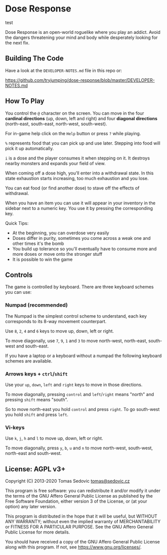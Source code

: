 Dose Response
=============
test

Dose Response is an open-world roguelike where you play an addict.
Avoid the dangers threatening your mind and body while desperately
looking for the next fix.

Building The Code
-----------------

Have a look at the `DEVELOPER-NOTES.md` file in this repo or:

https://github.com/tryjumping/dose-response/blob/master/DEVELOPER-NOTES.md


How To Play
-----------

You control the `@` character on the screen. You can move in the four
**cardinal directions** (up, down, left and right) and four **diagonal
directions** (north-east, south-east, north-west, south-west).

For in-game help click on the `Help` button or press `?` while playing.

`%` represents food that you can pick up and use later.
Stepping into food will pick it up automatically.

`i` is a dose and the player consumes it when stepping on it. It
destroys nearby monsters and expands your field of view.

When coming off a dose high, you'll enter into a withdrawal state.
In this state exhaustion starts increasing, too much exhaustion and you lose.

You can eat food (or find another dose) to stave off the effects of withdrawal.

When you have an item you can use it will appear in
your inventory in the sidebar next to a numeric key. You use it by
pressing the corresponding key.


Quick Tips:
* At the beginning, you can overdose very easily
* Doses differ in purity, sometimes you come across a weak one and
  other times it's the bomb
* You build up tolerance so you'll eventually have to consume more and
  more doses or move onto the stronger stuff
* It is possible to win the game

## Controls

The game is controlled by keyboard. There are three keyboard schemes
you can use:

### Numpad (recommended)

The Numpad is the simplest control scheme to understand, each key
corresponds to its 8-way movement counterpart.

Use `8`, `2`, `4` and `6` keys to move up, down, left or right.

To move diagonally, use `7`, `9`, `1` and `3` to move north-west,
north-east, south-west and south-east.

If you have a laptop or a keyboard without a numpad the following
keyboard schemes are available.

### Arrows keys + `ctrl`/`shift`

Use your `up`, `down`, `left` and `right` keys to move
in those directions.

To move diagonally, pressing `control` and `left`/`right` means "north"
and pressing `shift` means "south".

So to move north-east you hold `control` and press `right`. To go
south-west you hold `shift` and press `left`.

### Vi-keys

Use `k`, `j`, `h` and `l` to move up, down, left or right.

To move diagonally, press `y`, `b`, `u` and `n` to move north-west,
south-west, north-east and south-west.




License: AGPL v3+
-----------------

Copyright (C) 2013-2020 Tomas Sedovic <tomas@sedovic.cz>

This program is free software: you can redistribute it and/or modify
it under the terms of the GNU Affero General Public License as
published by the Free Software Foundation, either version 3 of the
License, or (at your option) any later version.

This program is distributed in the hope that it will be useful, but
WITHOUT ANY WARRANTY; without even the implied warranty of
MERCHANTABILITY or FITNESS FOR A PARTICULAR PURPOSE. See the GNU
Affero General Public License for more details.

You should have received a copy of the GNU Affero General Public
License along with this program. If not,
see <https://www.gnu.org/licenses/>.
